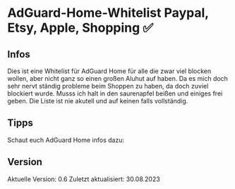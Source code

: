 # AdGuard-Home-Whitelist Paypal, Etsy, Apple, Shopping ✅

## Infos

Dies ist eine Whitelist für AdGuard Home für alle die zwar viel blocken wollen, aber nicht ganz so einen großen Aluhut auf haben. Da es mich doch sehr nervt ständig probleme beim Shoppen zu haben, da doch zuviel blockiert wurde. Musss ich halt in den saurenapfel beißen und einiges frei geben. Die Liste ist nie akutell und auf keinen falls vollständig. 

## Tipps

Schaut euch AdGuard Home infos dazu: 

## Version

Aktuelle Version: 0.6
Zuletzt aktualisiert: 30.08.2023



